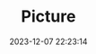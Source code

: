 ---
weight: 1
images:
- /images/edited/82.jpeg
title: Picture
date: 2023-12-07 22:23:14
tags: [luminarneo,work,ilce7m3,car,person]
---